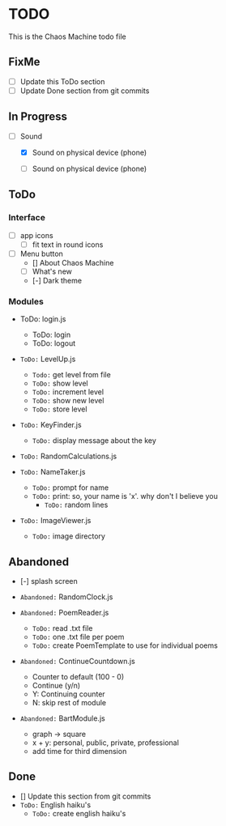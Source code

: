 # TODO

This is the Chaos Machine todo file


## FixMe
- [ ] Update this ToDo section
- [ ] Update Done section from git commits

## In Progress
- [ ] Sound
  - [x] Sound on physical device (phone)
  - [ ] Sound on physical device (phone)


## ToDo
### Interface
- [ ] app icons
  - [ ] fit text in round icons
- [ ] Menu button
  - [] About Chaos Machine
  - [ ] What's new
  - [-] Dark theme
### Modules
- ToDo: login.js
  - ToDo: login
  - ToDo: logout

- `ToDo:` LevelUp.js
  - `Todo:` get level from file
  - `ToDo:` show level
  - `ToDo:` increment level
  - `ToDo:` show new level
  - `ToDo:` store level

- `ToDo:` KeyFinder.js
  - `ToDo:` display message about the key


- `ToDo:` RandomCalculations.js

- `ToDo:` NameTaker.js
  - `ToDo:` prompt for name
  - `ToDo:` print: so, your name is 'x'. why don't I believe you
    - `ToDo:` random lines

- `ToDo:` ImageViewer.js
  - `ToDo:` image directory


## Abandoned
- [-] splash screen
- `Abandoned:` RandomClock.js

- `Abandoned:` PoemReader.js
  - `ToDo:` read .txt file
  - `ToDo:` one .txt file per poem
  - `ToDo:` create PoemTemplate to use for individual poems

- `Abandoned:` ContinueCountdown.js
  - Counter to default (100 - 0)
  - Continue (y/n)
  - Y: Continuing counter
  - N: skip rest of module

- `Abandoned:` BartModule.js
  - graph -> square
  - x + y: personal, public, private, professional
  - add time for third dimension


## Done
- [] Update this section from git commits
- `ToDo:` English haiku's
  - `ToDo:` create english haiku's
